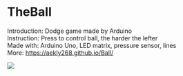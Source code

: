 # TheBall
Introduction: Dodge game made by Arduino  
Instruction: Press to control ball, the harder the lefter  
Made with: Arduino Uno, LED matrix, pressure sensor, lines  
More: https://aekly268.github.io/Ball/

[<img src="https://img.youtube.com/vi/-aHgjkvc8jg/hqdefault.jpg">](https://youtu.be/-aHgjkvc8jg)
